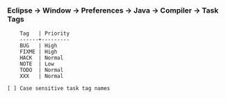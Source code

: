 ### Eclipse -> Window -> Preferences -> Java -> Compiler -> Task Tags

        Tag   | Priority
        ------+---------
        BUG   | High
        FIXME | High
        HACK  | Normal
        NOTE  | Low
        TODO  | Normal
        XXX   | Normal

    [ ] Case sensitive task tag names
